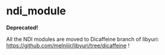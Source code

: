 # ndi_module

**Deprecated!**

All the NDI modules are moved to Dicaffeine branch of libyuri: https://github.com/melnijir/libyuri/tree/dicaffeine !
